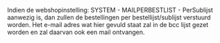 Indien de webshopinstelling: SYSTEM - MAILPERBESTLIST - PerSublijst aanwezig is, dan zullen de bestellingen per bestellijst/sublijst verstuurd worden. Het e-mail adres wat hier gevuld staat zal in de bcc lijst gezet worden en zal daarvan ook een mail ontvangen. 